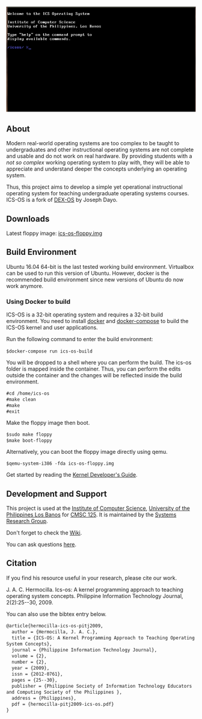![Alt Text](./ics-os.gif)

## About

Modern real-world operating systems are too complex to be taught to undergraduates and other instructional operating systems are not complete and usable and do not work on real hardware. By providing students with a _not so complex_ working operating system to play with, they will be able to appreciate and understand deeper the concepts underlying an operating system.

Thus, this project aims to develop a simple yet operational instructional operating system for teaching undergraduate operating systems courses. ICS-OS is a fork of <a href='http://sourceforge.net/projects/dex-os'>DEX-OS</a> by Joseph Dayo.

## Downloads

Latest floppy image: <a href='https://github.com/srg-ics-uplb/ics-os/raw/master/ics-os/ics-os-floppy.img'>ics-os-floppy.img</a>

## Build Environment

Ubuntu 16.04 64-bit is the last tested working build environment. Virtualbox can be used 
to run this version of Ubuntu.  However, docker is the recommended build environment since new versions 
of Ubuntu do now work anymore.

### Using Docker to build

ICS-OS is a 32-bit operating system and requires a 32-bit build environment. You need to install 
[docker](https://docs.docker.com/engine/install/ubuntu/) and [docker-compose](https://docs.docker.com/compose/install/) 
to build the ICS-OS kernel and user applications.

Run the following command to enter the build environment:

`$docker-compose run ics-os-build`

You will be dropped to a shell where you can perform the build. The ics-os folder is mapped inside the container. Thus, 
you can perform the edits outside the container and the changes will be reflected inside the build environment.

```
#cd /home/ics-os
#make clean
#make
#exit
```
Make the floppy image then boot.

```
$sudo make floppy
$make boot-floppy
```

Alternatively, you can boot the floppy image directly using qemu.
```
$qemu-system-i386 -fda ics-os-floppy.img
```
Get started by reading the <a href="https://github.com/srg-ics-uplb/ics-os/wiki/Kernel-Developer's-Guide">Kernel Developer's Guide</a>.

## Development and Support
This project is used at the <a href='http://www.ics.uplb.edu.ph'>Institute of Computer Science</a>, <a href='http://www.uplb.edu.ph'>University of the Philippines Los Banos</a> for <a href='http://ics.uplb.edu.ph/courses/ugrad/cmsc/125'>CMSC 125</a>. It is maintained by the <a href='http://srg.ics.uplb.edu.ph'>Systems Research Group</a>.

Don't forget to check the <a href="http://github.com/srg-ics-uplb/ics-os/wiki">Wiki</a>.

You can ask questions <a href="https://groups.google.com/forum/#!forum/ics-os">here</a>.

## Citation

If you find his resource useful in your research, please cite our work.


J. A. C. Hermocilla. Ics-os: A kernel programming approach to teaching operating system concepts. Philippine Information Technology Journal, 2(2):25--30, 2009.


You can also use the bibtex entry below.

```
@article{hermocilla-ics-os-pitj2009,
  author = {Hermocilla, J. A. C.},
  title = {ICS-OS: A Kernel Programming Approach to Teaching Operating System Concepts},
  journal = {Philippine Information Technology Journal},
  volume = {2},
  number = {2},
  year = {2009},
  issn = {2012-0761},
  pages = {25--30},
  publisher = {Philippine Society of Information Technology Educators and Computing Society of the Philippines },
  address = {Philippines},
  pdf = {hermocilla-pitj2009-ics-os.pdf}
}
```
